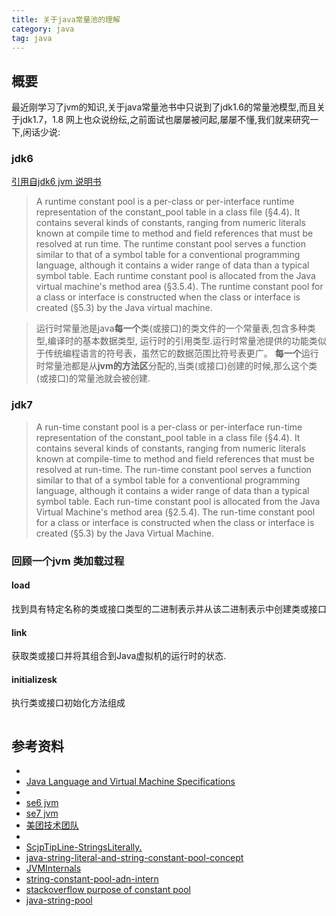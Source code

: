 ```yaml
---
title: 关于java常量池的理解
category: java 
tag: java
---
```

## 概要

最近刚学习了jvm的知识,关于java常量池书中只说到了jdk1.6的常量池模型,而且关于jdk1.7，1.8 网上也众说纷纭,之前面试也屡屡被问起,屡屡不懂,我们就来研究一下,闲话少说:

### jdk6

[引用自jdk6 jvm 说明书](https://docs.oracle.com/javase/specs/jvms/se6/html/Overview.doc.html#1732)
> A runtime constant pool is a per-class or per-interface runtime representation of the constant_pool table in a class file (§4.4). It contains several kinds of constants, ranging from numeric literals known at compile time to method and field references that must be resolved at run time. The runtime constant pool serves a function similar to that of a symbol table for a conventional programming language, although it contains a wider range of data than a typical symbol table.
Each runtime constant pool is allocated from the Java virtual machine's method area (§3.5.4). The runtime constant pool for a class or interface is constructed when the class or interface is created (§5.3) by the Java virtual machine.

> 运行时常量池是java**每一个**类(或接口)的类文件的一个常量表,包含多种类型,编译时的基本数据类型, 运行时的引用类型.运行时常量池提供的功能类似于传统编程语言的符号表，虽然它的数据范围比符号表更广。
> **每一个**运行时常量池都是从**jvm的方法区**分配的,当类(或接口)创建的时候,那么这个类(或接口)的常量池就会被创建.

### jdk7
> A run-time constant pool is a per-class or per-interface run-time representation of the constant_pool table in a class file (§4.4). It contains several kinds of constants, ranging from numeric literals known at compile-time to method and field references that must be resolved at run-time. The run-time constant pool serves a function similar to that of a symbol table for a conventional programming language, although it contains a wider range of data than a typical symbol table.
Each run-time constant pool is allocated from the Java Virtual Machine's method area (§2.5.4). The run-time constant pool for a class or interface is constructed when the class or interface is created (§5.3) by the Java Virtual Machine.

### 回顾一个jvm 类加载过程


#### load

找到具有特定名称的类或接口类型的二进制表示并从该二进制表示中创建类或接口

#### link

获取类或接口并将其组合到Java虚拟机的运行时的状态.

#### initializesk

执行类或接口初始化方法组成

```java
```

## 参考资料

- [](https://www.zhihu.com/question/28916657)
- [Java Language and Virtual Machine Specifications](https://docs.oracle.com/javase/specs/index.html)
- [](https://docs.oracle.com/javase/6/docs/api/java/lang/String.html#intern%28%29)
- [se6 jvm](https://docs.oracle.com/javase/specs/jvms/se6/html/ConstantPool.doc.html#67960)
- [se7 jvm](https://docs.oracle.com/javase/specs/jvms/se7/html/jvms-5.html#jvms-5.1)
- [美团技术团队](https://tech.meituan.com/in_depth_understanding_string_intern.html)
- [](http://java-performance.info/string-intern-in-java-6-7-8/)
- [ScjpTipLine-StringsLiterally.](https://javaranch.com/journal/200409/ScjpTipLine-StringsLiterally.html)
- [java-string-literal-and-string-constant-pool-concept](http://www.benchresources.net/java-string-literal-and-string-constant-pool-concept/)
- [JVMInternals](http://blog.jamesdbloom.com/JVMInternals.html#constant_pool)
- [string-constant-pool-adn-intern](https://stackoverflow.com/questions/33416740/string-constant-pool-and-intern)
- [stackoverflow purpose of constant pool](https://stackoverflow.com/questions/10209952/what-is-the-purpose-of-the-java-constant-pool)
- [java-string-pool](https://www.journaldev.com/797/what-is-java-string-pool)